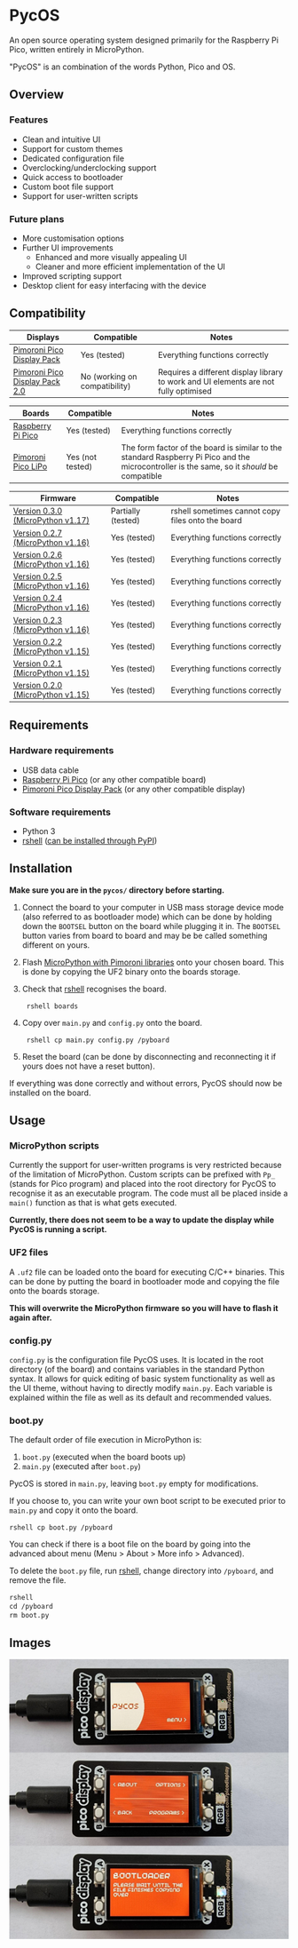 # PycOS

An open source operating system designed primarily for the Raspberry Pi Pico, written entirely in MicroPython.

"PycOS" is an combination of the words Python, Pico and OS.

## Overview

### Features

* Clean and intuitive UI
* Support for custom themes
* Dedicated configuration file
* Overclocking/underclocking support
* Quick access to bootloader
* Custom boot file support
* Support for user-written scripts

### Future plans

* More customisation options
* Further UI improvements
	* Enhanced and more visually appealing UI
	* Cleaner and more efficient implementation of the UI
* Improved scripting support
* Desktop client for easy interfacing with the device

## Compatibility

| Displays | Compatible | Notes |
|---|---|---|
| [Pimoroni Pico Display Pack](https://shop.pimoroni.com/products/pico-display-pack) | Yes (tested) | Everything functions correctly |
| [Pimoroni Pico Display Pack 2.0](https://shop.pimoroni.com/products/pico-display-pack-2-0) | No (working on compatibility)| Requires a different display library to work and UI elements are not fully optimised |

| Boards | Compatible | Notes |
|---|---|---|
| [Raspberry Pi Pico](https://www.raspberrypi.com/products/raspberry-pi-pico/) | Yes (tested) | Everything functions correctly |
| [Pimoroni Pico LiPo](https://shop.pimoroni.com/products/pimoroni-pico-lipo) | Yes (not tested) | The form factor of the board is similar to the standard Raspberry Pi Pico and the microcontroller is the same, so it *should* be compatible |

| Firmware | Compatible | Notes |
|---|---|---|
| [Version 0.3.0 (MicroPython v1.17)](https://github.com/pimoroni/pimoroni-pico/releases/tag/v0.3.0) | Partially (tested) | rshell sometimes cannot copy files onto the board |
| [Version 0.2.7 (MicroPython v1.16)](https://github.com/pimoroni/pimoroni-pico/releases/tag/v0.2.7) | Yes (tested) | Everything functions correctly |
| [Version 0.2.6 (MicroPython v1.16)](https://github.com/pimoroni/pimoroni-pico/releases/tag/v0.2.6) | Yes (tested) | Everything functions correctly |
| [Version 0.2.5 (MicroPython v1.16)](https://github.com/pimoroni/pimoroni-pico/releases/tag/v0.2.5) | Yes (tested) | Everything functions correctly |
| [Version 0.2.4 (MicroPython v1.16)](https://github.com/pimoroni/pimoroni-pico/releases/tag/v0.2.4) | Yes (tested) | Everything functions correctly |
| [Version 0.2.3 (MicroPython v1.16)](https://github.com/pimoroni/pimoroni-pico/releases/tag/v0.2.3) | Yes (tested) | Everything functions correctly |
| [Version 0.2.2 (MicroPython v1.15)](https://github.com/pimoroni/pimoroni-pico/releases/tag/v0.2.2) | Yes (tested) | Everything functions correctly |
| [Version 0.2.1 (MicroPython v1.15)](https://github.com/pimoroni/pimoroni-pico/releases/tag/v0.2.1) | Yes (tested) | Everything functions correctly |
| [Version 0.2.0 (MicroPython v1.15)](https://github.com/pimoroni/pimoroni-pico/releases/tag/v0.2.0) | Yes (tested) | Everything functions correctly |

## Requirements

### Hardware requirements

* USB data cable
* [Raspberry Pi Pico](https://www.raspberrypi.com/products/raspberry-pi-pico/) (or any other compatible board)
* [Pimoroni Pico Display Pack](https://shop.pimoroni.com/products/pico-display-pack) (or any other compatible display)

### Software requirements

* Python 3
* [rshell](https://github.com/dhylands/rshell) ([can be installed through PyPI](https://pypi.org/project/rshell/))

## Installation

**Make sure you are in the `pycos/` directory before starting.**

1. Connect the board to your computer in USB mass storage device mode (also referred to as bootloader mode) which can be done by holding down the `BOOTSEL` button on the board while plugging it in. The `BOOTSEL` button varies from board to board and may be be called something different on yours.
2. Flash [MicroPython with Pimoroni libraries](https://github.com/pimoroni/pimoroni-pico/releases) onto your chosen board. This is done by copying the UF2 binary onto the boards storage.
3. Check that [rshell](https://github.com/dhylands/rshell) recognises the board.

        rshell boards

3. Copy over `main.py` and `config.py` onto the board.

        rshell cp main.py config.py /pyboard

4. Reset the board (can be done by disconnecting and reconnecting it if yours does not have a reset button).

If everything was done correctly and without errors, PycOS should now be installed on the board.

## Usage

### MicroPython scripts

Currently the support for user-written programs is very restricted because of the limitation of MicroPython. Custom scripts can be prefixed with `Pp_` (stands for Pico program) and placed into the root directory for PycOS to recognise it as an executable program. The code must all be placed inside a `main()` function as that is what gets executed.

**Currently, there does not seem to be a way to update the display while PycOS is running a script.**

### UF2 files

A `.uf2` file can be loaded onto the board for executing C/C++ binaries. This can be done by putting the board in bootloader mode and copying the file onto the boards storage.

**This will overwrite the MicroPython firmware so you will have to flash it again after.**

### config.py

`config.py` is the configuration file PycOS uses. It is located in the root directory (of the board) and contains variables in the standard Python syntax. It allows for quick editing of basic system functionality as well as the UI theme, without having to directly modify `main.py`. Each variable is explained within the file as well as its default and recommended values.

### boot.py

The default order of file execution in MicroPython is:

1. `boot.py` (executed when the board boots up)
2. `main.py` (executed after `boot.py`)

PycOS is stored in `main.py`, leaving `boot.py` empty for modifications.

If you choose to, you can write your own boot script to be executed prior to `main.py` and copy it onto the board.

    rshell cp boot.py /pyboard

You can check if there is a boot file on the board by going into the advanced about menu (Menu > About > More info > Advanced).

To delete the `boot.py` file, run [rshell](https://github.com/dhylands/rshell), change directory into `/pyboard`, and remove the file.

    rshell
    cd /pyboard
    rm boot.py

## Images

![](images/boards.jpg)
